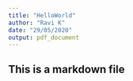 ```yaml
---
title: "HelloWorld"
author: "Ravi K"
date: "29/05/2020"
output: pdf_document
---
```


## This is a markdown file